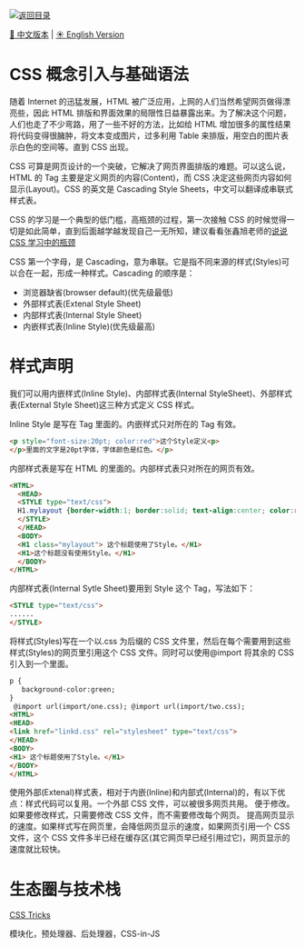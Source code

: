 [![返回目录](https://parg.co/U0y)](https://parg.co/UHU)

[🔆 中文版本](./概念介绍与语法基础.md) | [☀️ English Version](./Introduction-en.md)

# CSS 概念引入与基础语法

随着 Internet 的迅猛发展，HTML 被广泛应用，上网的人们当然希望网页做得漂亮些，因此 HTML 排版和界面效果的局限性日益暴露出来。为了解决这个问题，人们也走了不少弯路，用了一些不好的方法，比如给 HTML 增加很多的属性结果将代码变得很臃肿，将文本变成图片，过多利用 Table 来排版，用空白的图片表示白色的空间等。直到 CSS 出现。

CSS 可算是网页设计的一个突破，它解决了网页界面排版的难题。可以这么说，HTML 的 Tag 主要是定义网页的内容(Content)，而 CSS 决定这些网页内容如何显示(Layout)。CSS 的英文是 Cascading Style Sheets，中文可以翻译成串联式样式表。

CSS 的学习是一个典型的低门槛，高瓶颈的过程，第一次接触 CSS 的时候觉得一切是如此简单，直到后面越学越发现自己一无所知，建议看看张鑫旭老师的[说说 CSS 学习中的瓶颈](http://www.zhangxinxu.com/wordpress/2012/07/bottleneck-css-study/)

CSS 第一个字母，是 Cascading，意为串联。它是指不同来源的样式(Styles)可以合在一起，形成一种样式。Cascading 的顺序是：

* 浏览器缺省(browser default)(优先级最低)
* 外部样式表(Extenal Style Sheet)
* 内部样式表(Internal Style Sheet)
* 内嵌样式表(Inline Style)(优先级最高)

# 样式声明

我们可以用内嵌样式(Inline Style)、内部样式表(Internal StyleSheet)、外部样式表(External Style Sheet)这三种方式定义 CSS 样式。

Inline Style 是写在 Tag 里面的。内嵌样式只对所在的 Tag 有效。

```html
<p style="font-size:20pt; color:red">这个Style定义<p>
</p>里面的文字是20pt字体，字体颜色是红色。</p>
```

内部样式表是写在 HTML 的<head></head>里面的。内部样式表只对所在的网页有效。

```html
<HTML>
  <HEAD>
  <STYLE type="text/css">
  H1.mylayout {border-width:1; border:solid; text-align:center; color:red}
  </STYLE>
  </HEAD>
  <BODY>
  <H1 class="mylayout"> 这个标题使用了Style。</H1>
  <H1>这个标题没有使用Style。</H1>
  </BODY>
</HTML>
```

内部样式表(Internal Sytle Sheet)要用到 Style 这个 Tag，写法如下：

```html
<STYLE type="text/css">
......
</STYLE>
```

将样式(Styles)写在一个以.css 为后缀的 CSS 文件里，然后在每个需要用到这些样式(Styles)的网页里引用这个 CSS 文件。同时可以使用@import 将其余的 CSS 引入到一个里面。

```html
p {
   background-color:green;  
}
 @import url(import/one.css); @import url(import/two.css);
<HTML>
<HEAD>
<link href="linkd.css" rel="stylesheet" type="text/css">
</HEAD>
<BODY>
<H1> 这个标题使用了Style。</H1>
</BODY>
</HTML>
```

使用外部(Extenal)样式表，相对于内嵌(Inline)和内部式(Internal)的，有以下优点：样式代码可以复用。一个外部 CSS 文件，可以被很多网页共用。 便于修改。如果要修改样式，只需要修改 CSS 文件，而不需要修改每个网页。 提高网页显示的速度。如果样式写在网页里，会降低网页显示的速度，如果网页引用一个 CSS 文件，这个 CSS 文件多半已经在缓存区(其它网页早已经引用过它)，网页显示的速度就比较快。

# 生态圈与技术栈

[CSS Tricks](https://css-tricks.com/)

模块化，预处理器、后处理器，CSS-in-JS
